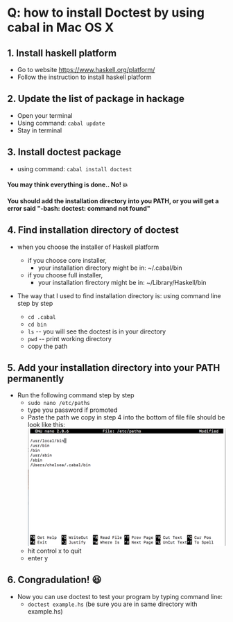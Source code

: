 # Q: how to install Doctest by using cabal in Mac OS X

## 1. Install haskell platform
  - Go to website https://www.haskell.org/platform/ 
  - Follow the instruction to install haskell platform

## 2. Update the list of package in hackage
  - Open your terminal
  - Using command: `cabal update`
  - Stay in terminal

## 3. Install doctest package
  - using command: `cabal install doctest`

#### You may think everything is done.. No! :collision:
#### You should add the installation directory into you PATH, or you will get a error said "-bash: doctest: command not found"
  
## 4. Find installation directory of doctest
  - when you choose the installer of Haskell platform 
    - if you choose core installer, 
      - your installation directory might be in:  ~/.cabal/bin
    - if you choose full installer,
      - your installation firectory might be in:  ~/Library/Haskell/bin
     
  - The way that I used to find installation directory is:
    using command line step by step 
    - `cd .cabal`
    - `cd bin`
    - `ls`     -- you will see the doctest is in your directory
    - `pwd`    -- print working directory
    -  copy the path
    
 ## 5. Add your installation directory into your PATH permanently
   - Run the following command step by step
     - `sudo nano /etc/paths`
     - type you password if promoted
     - Paste the path we copy in step 4 into the bottom of file
     file should be look like this: 
     ![alt text](screenshot/paths.png "Description goes here")
     - hit control x to quit
     - enter y
     
 ## 6. Congradulation! :satisfied:
   - Now you can use doctest to test your program by typing command line:
     - ` doctest example.hs ` (be sure you are in same directory with example.hs)

    
    
   
